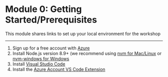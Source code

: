 # Module 0: Getting Started/Prerequisites
This module shares links to set up your local environment for the workshop

---

1. Sign up for a free account with [Azure](https://azure.microsoft.com/en-us/free?WT.mc_id=workshop-github-jsteam)
2. Install Node.js version 8.9+ (we recommend using [nvm for Mac/Linux](https://github.com/creationix/nvm) or [nvm-windows for Windows](https://github.com/coreybutler/nvm-windows) 
3. Install [Visual Studio Code](https://code.visualstudio.com?WT.mc_id=workshop-github-jsteam)
4. Install the [Azure Account VS Code Extension](https://marketplace.visualstudio.com/items?itemName=ms-vscode.azure-account?WT.mc_id=workshop-github-jsteam)
